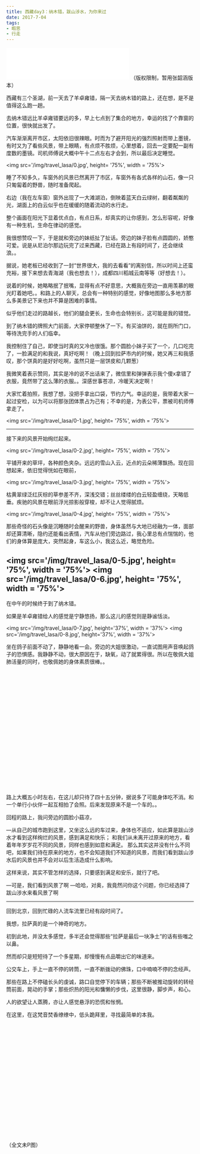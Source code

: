 ```yaml
---
title: 西藏day3：纳木错，跋山涉水，为你来过
date: 2017-7-04
tags:
- 暇思
- 行走
---
```

<iframe frameborder="no" border="0" marginwidth="0" marginheight="0" width=330 height=86 src="//music.163.com/outchain/player?type=2&id=1294566073&auto=1&height=66"></iframe>
（版权限制，暂用张韶涵版本）

西藏有三个圣湖，前一天去了羊卓雍错，隔一天去纳木错的路上，还在想，是不是值得这么跑一趟。

去纳木错远比羊卓雍错要远的多，早上七点到了集合的地方，幸运的找了个靠窗的位置，很快就出发了。

汽车渐渐离开市区，太阳依旧很辣眼。时而为了避开阳光的强烈照射而带上墨镜，有时又为了看些风景，带上眼睛，有点烦不胜烦，心里想着，回去一定要配一副有度数的墨镜。司机师傅说大概中午十二点左右才会到，所以最后决定睡觉。
<!--more-->
<img src='/img/travel_lasa/0.jpg', height= '75%', width = '75%'>

睡了不知多久，车窗外的风景已然离开了市区，车窗外有各式各样的山石，像一只只匍匐着的野兽，随时准备爬起。

右边（我在左车窗）窗外出现了一大滩湖泊，倒映着蓝天白云绿树，翻着粼粼的光，湖面上的白云似乎也在缓缓的随着流动的水行走。

整个画面在阳光下显着优点白，有点日系，却真实的让你感到，怎么形容呢，好像有一种生机，生命在律动的感觉。

我很想赞叹一下，于是就和旁边的妹纸扯了扯话。旁边的妹子脸有点圆圆的，娇憨可爱。说是从尼泊尔那边玩完了过来西藏，已经在路上有段时间了，还会继续浪。。

据说，她老板已经收到了一封“世界很大，我的去看看”的离别信，所以时间上还蛮充裕，接下来想去青海湖（我也想去！），成都四川稻城云南等等（好想去！）。

说着的时候，她略略抿了抿嘴，显得有点不好意思，大概我在旁边一直用羡慕的眼光盯着她吧。。和路上的人聊天，总会有一种特别的感觉，好像地图那么多地方那么多美景记下来也并不算是困难的事情。

似乎他们走过的路越长，他们的腿会更长，生命也会特别长，这可能是我的错觉。

到了纳木错的牌照大门前面，大家停顿整休了一下。有买油饼的，就在厕所门口，等待洗完手的人们临幸。

我控制住了自己，即使当时真的又冷也很饿。那个圆脸小妹子买了一个，几口吃完了，一脸满足的和我说，真好吃啊！（晚上回到拉萨市内的时候，她又再三和我感叹，那个饼真的是好好吃啊，虽然只是一层饼皮和几颗葱）

我微笑着表示赞同，其实是冷的说不出话来了，微信里和弹弹表示我个傻x拿错了衣服，竟然带了这么薄的衣服。。深感世事苍凉，冷暖天决定啊！

大家忙着拍照，我想了想，没把手拿出口袋，节约力气。幸运的是，我带着大家一起过安检，以为可以将那张团体票占为己有；不幸的是，为表公平，票被司机师傅拿走了。

<img src='/img/travel_lasa/0-1.jpg', height= '75%', width = '75%'>

---
接下来的风景开始绚烂起来。

<img src='/img/travel_lasa/0-2.jpg', height= '75%', width = '75%'> 

平铺开来的草坪，各种颜色夹杂。远远的雪山入云，近点的云朵稀薄飘扬。现在回想起来，依旧觉得恍如在眼前，

<img src='/img/travel_lasa/0-3.jpg', height= '75%', width = '75%'>

枯黄翠绿泛红灰棕的草参差不齐，深浅交错；丝丝缕缕的白云轻盈缠绕，天略低垂。疾驰的风景在眼前浮光掠影般穿梭，却不让人觉得腻烦。

<img src='/img/travel_lasa/0-4.jpg', height= '75%', width = '75%'>

那些奇怪的石头像是沉睡随时会醒来的野兽，身体虽然与大地已经融为一体，面部却还算清晰，隐约还能看出表情，汽车从他们旁边路过，我心里总有点惴惴的，他们的身体算是庞大，突然起身，车这么小，我这么近，略觉危险。

<img src='/img/travel_lasa/0-5.jpg', height= '75%', width = '75%'>
<img src='/img/travel_lasa/0-6.jpg', height= '75%', width = '75%'>
---

在中午的时候终于到了纳木错。

如果是羊卓雍错给人的感觉是宁静悠扬，那么这儿的感觉则是静谧恬淡。

<img src='/img/travel_lasa/0-7.jpg', height='37%', width = '37%'> <img src='/img/travel_lasa/0-8.jpg', height='37%', width = '37%'>

坐在鸽子前面不动了，静静地看一会。旁边的大姐很激动，一直试图用声音唤起鸽子的恐惧感。我静静不动，很大原因在于，缺氧，动了就累得很。所以在敬佩大姐肺活量的同时，也敬佩她的身体素质很棒。。

<iframe width="560" height="315" src="" frameborder="0" allowfullscreen></iframe>

路上大概五小时左右，在这儿却只待了四十五分钟，据说多了可能身体吃不消。和一个单行小伙伴一起互相拍了会照。后来发现原来不是一个车的。。

回程的路上，我问旁边的圆脸小菇凉，

—从自己的城市跑到这里，又坐这么远的车过来，身体也不适应，如此算是跋山涉水才看到这样绚烂的风景，感到满足和快乐；
和我们从未离开过原来的地方，看着年年岁岁花不同的风景，同样也感到如意和满足。
那么其实这并没有什么不同吧，如果我们待在原来的地方，也不会知道我们不知道的风景，而我们看到跋山涉水后的风景也并不会对以后生活造成什么影响。

这样来说，其实不管怎样的选择，只要感到满足和安乐，就行了吧。

—可是，我们看到风景了啊
—哈哈，对奥，我竟然问你这个问题，你已经选择了跋山涉水来看风景了啊

---

回到北京，回到忙碌的人流车流里已经有段时间了。

我想，拉萨真的是一个神奇的地方。

初到此地，并没太多感觉，多半还会觉得那些“拉萨是最后一块净土”的话有些嗤之以鼻。

然而却只是短短待了一个多星期，却慢慢有点品嚼出它的味道来。

公交车上，手上一直不停的转筒，一直不断拨动的佛珠，口中喃喃不停的念经声。

那些在路上不停磕长头的虔诚，路口自觉停下的车辆；那些不断被推动旋转的转经筒前面，晃动的手掌；那些炽热的阳光和慵懒的步伐，这里很静，脚步声，和心。

人的欲望让人蒸腾，亦让人感觉悬浮的恐慌和怅惘。

在这里，在这梵音焚香缭缭中，低头跪拜里，寻找最简单的本我。

<iframe width="560" height="315" src="" frameborder="0" allowfullscreen></iframe>
（全文未P图）


